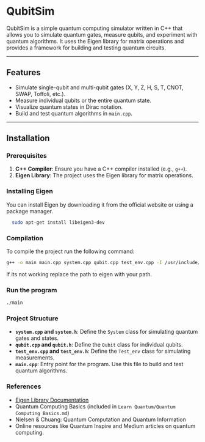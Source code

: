 # QubitSim

QubitSim is a simple quantum computing simulator written in C++ that allows you to simulate quantum gates, measure qubits, and experiment with quantum algorithms. It uses the Eigen library for matrix operations and provides a framework for building and testing quantum circuits.

---

## Features
- Simulate single-qubit and multi-qubit gates (X, Y, Z, H, S, T, CNOT, SWAP, Toffoli, etc.).
- Measure individual qubits or the entire quantum state.
- Visualize quantum states in Dirac notation.
- Build and test quantum algorithms in `main.cpp`.

---

## Installation

### Prerequisites
1. **C++ Compiler**: Ensure you have a C++ compiler installed (e.g., `g++`).
2. **Eigen Library**: The project uses the Eigen library for matrix operations.

### Installing Eigen
You can install Eigen by downloading it from the official website or using a package manager.
```bash
  sudo apt-get install libeigen3-dev
```

### Compilation
To compile the project run the following command:
```bash
g++ -o main main.cpp system.cpp qubit.cpp test_env.cpp -I /usr/include/eigen3
```
If its not working replace the path to eigen with your path.

### Run the program
```bash
./main
```

### Project Structure

- **`system.cpp` and `system.h`**: Define the `System` class for simulating quantum gates and states.
- **`qubit.cpp` and `qubit.h`**: Define the `Qubit` class for individual qubits.
- **`test_env.cpp` and `test_env.h`**: Define the `Test_env` class for simulating measurements.
- **`main.cpp`**: Entry point for the program. Use this file to build and test quantum algorithms.


### References

- [Eigen Library Documentation](https://eigen.tuxfamily.org/dox/GettingStarted.html)
- Quantum Computing Basics (included in `Learn Quantum/Quantum Computing Basics.md`)
- Nielsen & Chuang: Quantum Computation and Quantum Information
- Online resources like Quantum Inspire and Medium articles on quantum computing.
